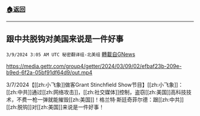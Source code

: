 ###  [:house:返回](README.md)
---


## 跟中共脱钩对美国来说是一件好事
`3/9/2024 3:05 AM UTC 秘密翻译组-北美组` [轉載自GNews](https://gnews.org/articles/2378873)


https://media.gettr.com/group4/getter/2024/03/09/02/efbaf23b-209e-b9ed-6f2a-05bf91df64d9/out.mp4

3/7/2024【[[zh:小飞象]]做客Grant Stinchfield Show节目】[[zh:小飞象]]：[[zh:中共]]通过[[zh:网络攻击]]，[[zh:社交媒体]]控制，盗窃[[zh:美国]]高科技技术，不费一枪一弹就能摧毁[[zh:美国]]！格兰特·斯廷奇菲尔德：跟[[zh:中共]][[zh:脱钩]]对[[zh:美国]]来说是一件好事！
